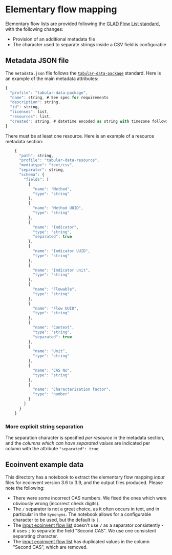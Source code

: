 # Elementary flow mapping

Elementary flow lists are provided following the [GLAD Flow List standard](https://github.com/UNEP-Economy-Division/GLAD-ElementaryFlowResources/blob/master/Formats/FlowList.md), with the following changes:

* Provision of an additional metadata file
* The character used to separate strings inside a CSV field is configurable

## Metadata JSON file

The `metadata.json` file follows the [`tabular-data-package`](https://dataprotocols.org/tabular-data-package/) standard. Here is an example of the main metadata attributes:

```javascript
{
  "profile": "tabular-data-package",
  "name": string, # See spec for requirements
  "description": string,
  "id": string,
  "licenses": list,
  "resources": list,
  "created": string, # datetime encoded as string with timezone following ISO 8601
}    
```

There must be at least one resource. Here is an example of a resource metadata section:

```javascript
    {
      "path": string,
      "profile": "tabular-data-resource",
      "mediatype": "text/csv",
      "separator": string,
      "schema": {
        "fields": [
          {
            "name": "Method",
            "type": "string"
          },
          {
            "name": "Method UUID",
            "type": "string"
          },
          {
            "name": "Indicator",
            "type": "string",
            "separated": true
          },
          {
            "name": "Indicator UUID",
            "type": "string"
          },
          {
            "name": "Indicator unit",
            "type": "string"
          },
          {
            "name": "Flowable",
            "type": "string"
          },
          {
            "name": "Flow UUID",
            "type": "string"
          },
          {
            "name": "Context",
            "type": "string",
            "separated": true
          },
          {
            "name": "Unit",
            "type": "string"
          },
          {
            "name": "CAS No",
            "type": "string"
          },
          {
            "name": "Characterization factor",
            "type": "number"
          }
        ]
      }
    }
```

### More explicit string separation

The separation character is specified *per resource* in the metadata section, and the *columns which can have separated values* are indicated per column with the attribute `"separated": true`.

## Ecoinvent example data

This directory has a notebook to extract the elementary flow mapping *input* files for ecoinvent version 3.6 to 3.9, and the output files produced. Please note the following:

* There were some incorrect CAS numbers. We fixed the ones which were obviously wrong (incorrect check digits).
* The `/` separator is not a great choice, as it often occurs in text, and in particular in the `Synonyms`. The notebook allows for a configurable character to be used, but the default is `|`.
* The [input ecoinvent flow list](https://github.com/UNEP-Economy-Division/GLAD-ElementaryFlowResources/blob/master/Mapping/Input/Flowlists/ecoinventEFv3.7.csv) doesn't use `/` as a separator consistently - it uses `;` to separate the field "Second CAS". We use one consistent separating character.
* The [input ecoinvent flow list](https://github.com/UNEP-Economy-Division/GLAD-ElementaryFlowResources/blob/master/Mapping/Input/Flowlists/ecoinventEFv3.7.csv) has duplicated values in the column "Second CAS", which are removed.